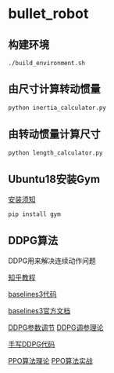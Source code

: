 # bullet_robot

## 构建环境
```ssh
./build_environment.sh
```
## 由尺寸计算转动惯量
```python
python inertia_calculator.py
```
## 由转动惯量计算尺寸
```python
python length_calculator.py
```
## Ubuntu18安装Gym

[安装须知](https://blog.csdn.net/ms961516792/article/details/79122914)
```ssh
pip install gym
```
## DDPG算法

DDPG用来解决连续动作问题

[知乎教程](https://zhuanlan.zhihu.com/p/149771220?from_voters_page=true)

[baselines3代码](https://github.com/DLR-RM/stable-baselines3)

[baselines3官方文档](https://stable-baselines3.readthedocs.io/en/master/)

[DDPG参数调节](https://www.zhihu.com/question/309162916)
[DDPG调参理论](https://zhuanlan.zhihu.com/p/345353294)

[手写DDPG代码](https://zhuanlan.zhihu.com/p/47873624)

[PPO算法理论](https://zhuanlan.zhihu.com/p/111068310)
[PPO算法实战](https://zhuanlan.zhihu.com/p/111049450)
